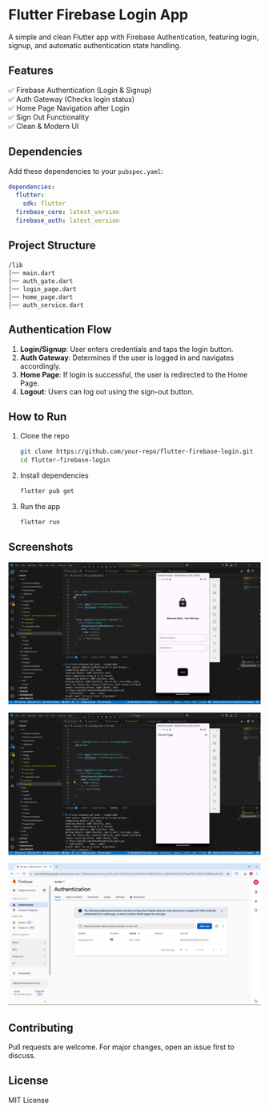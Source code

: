 # Flutter Firebase Login App

A simple and clean Flutter app with Firebase Authentication, featuring login, signup, and automatic authentication state handling.

## Features  
✅ Firebase Authentication (Login & Signup)  
✅ Auth Gateway (Checks login status)  
✅ Home Page Navigation after Login  
✅ Sign Out Functionality  
✅ Clean & Modern UI  

## Dependencies  
Add these dependencies to your `pubspec.yaml`:  
```yaml
dependencies:
  flutter:
    sdk: flutter
  firebase_core: latest_version
  firebase_auth: latest_version
```

## Project Structure  
```
/lib
│── main.dart
│── auth_gate.dart
│── login_page.dart
│── home_page.dart
│── auth_service.dart
```

## Authentication Flow  
1. **Login/Signup**: User enters credentials and taps the login button.  
2. **Auth Gateway**: Determines if the user is logged in and navigates accordingly.  
3. **Home Page**: If login is successful, the user is redirected to the Home Page.  
4. **Logout**: Users can log out using the sign-out button.  

## How to Run  
1. Clone the repo  
   ```sh
   git clone https://github.com/your-repo/flutter-firebase-login.git
   cd flutter-firebase-login
   ```
2. Install dependencies  
   ```sh
   flutter pub get
   ```
3. Run the app  
   ```sh
   flutter run
   ```

## Screenshots  
![Image](img1.png)

![Image](img2.png)

![Image](img3.png)



## Contributing  
Pull requests are welcome. For major changes, open an issue first to discuss.  

## License  
MIT License 
